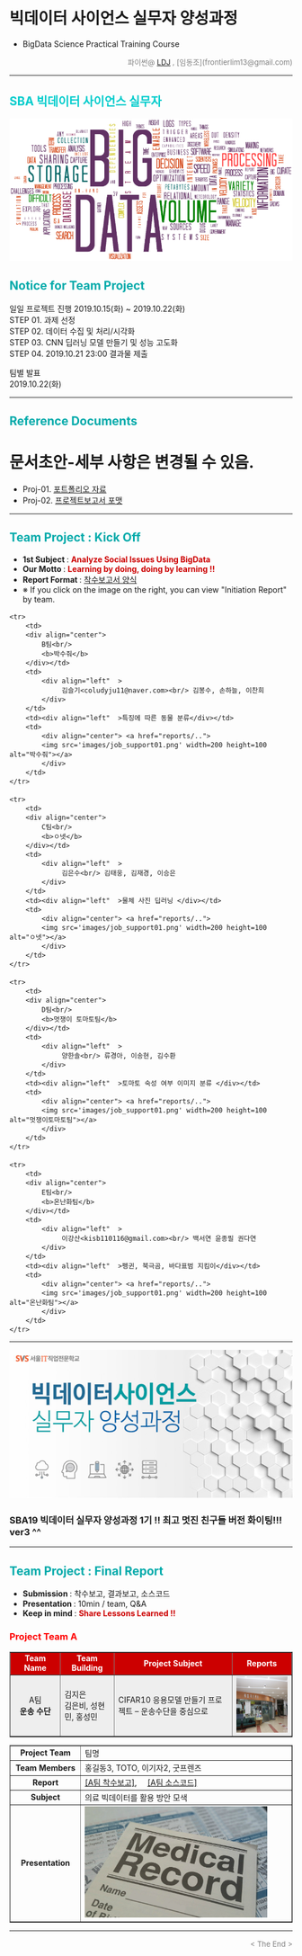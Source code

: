 
# 빅데이터 사이언스 실무자 양성과정
* BigData Science Practical Training Course

<div align='right'>
    <font size=2 color='gray'>파이썬@ <font color='blue'>
       <a href='https://www.facebook.com/dongjo.lim.7'>LDJ</a>
    </font>, [임동조](frontierlim13@gmail.com)</font></div>
<hr>

<h2><font color="#00CCCC"><b>SBA 빅데이터 사이언스 실무자</b></font></h2>

<img src="./images/BigData_Project.png">

## <font color='#00AAAA'>Notice for Team Project</font>

일일 프로젝트 진행
2019.10.15(화) ~ 2019.10.22(화) <br>
STEP 01. 과제 선정 <br>
STEP 02. 데이터 수집 및 처리/시각화 <br>
STEP 03. CNN 딥러닝 모델 만들기 및 성능 고도화 <br>
STEP 04. 2019.10.21 23:00 결과물 제출  <br>

팀별 발표   <br>
2019.10.22(화) 
 
<hr>

## <font color='#00AAAA'>Reference Documents</font>

# 문서초안-세부 사항은 변경될 수 있음.
- Proj-01. [포트폴리오 자료           ][proj-01]
- Proj-02. [프로젝트보고서 포맷           ][proj-02]


[proj-01]:  ./docu/Kaggle_Portfolio_v10_1015.pdf     "Go proj-01"
[proj-02]:  ./docu/SBA19_프로젝트보고서_포맷_OOO팀.docx           "Go proj-02"

<hr>


##  <font color='#00AAAA'>Team Project : Kick Off</font>

- <b>1st Subject </b>: <font color='#CC0000'><b>Analyze Social Issues Using BigData </b></font>
- <b>Our Motto   </b>: <font color='#CC0000'><b>Learning by doing, doing by learning !! </b></font>
- <b>Report Format </b>: <a href="./docu/SBA19_프로젝트보고서_포맷_OOO팀.docx">착수보고서 양식</a>
- ※ If you click on the image on the right, you can view "Initiation Report" by team.


<div align="left">
<table border=1 bgcolor="#EEEEEE">
	<tr bgcolor="#CC0000">
		<td width="100"><div align="center"><font color="#FFFFFF"><b>Team Name        </b></font></div></td>
		<td width="100"><div align="center"><font color="#FFFFFF"><b>Team Building    </b></font></div></td>
		<td width="300"><div align="center"><font color="#FFFFFF"><b>Project Subject  </b></font></div></td>
		<td width="120"><div align="center"><font color="#FFFFFF"><b>Reports          </b></font></div></td>
	</tr>
	<tr>
		<td>
        <div align="center"> 
            A팀<br/> 
            <b>운송 수단</b>
		</div></td>
		<td>
            <div align="left"  > 
                 김지은<br/> 김은비, 성현민, 홍성민 
            </div>
        </td>
		<td><div align="left"  >CIFAR10 응용모델 만들기 프로젝트 – 운송수단을 중심으로</div></td>
		<td>
            <div align="center"> <a href="reports/..">
            <img src='images/job_support01.png' width=200 height=100 alt="운송수단"></a>    
            </div>
        </td>
	</tr>

	<tr>
		<td>
        <div align="center"> 
            B팀<br/> 
            <b>박수줘</b>
		</div></td>
		<td>
            <div align="left"  > 
                 김슬기<coludyju11@naver.com><br/> 김봉수, 손하늘, 이찬희 
            </div>
        </td>
		<td><div align="left"  >특징에 따른 동물 분류</div></td>
		<td>
            <div align="center"> <a href="reports/..">
            <img src='images/job_support01.png' width=200 height=100 alt="박수줘"></a>    
            </div>
        </td>
	</tr>

	<tr>
		<td>
        <div align="center"> 
            C팀<br/> 
            <b>ㅇ넷</b>
		</div></td>
		<td>
            <div align="left"  > 
                 김은수<br/> 김태웅, 김재경, 이승은 
            </div>
        </td>
		<td><div align="left"  >물체 사진 딥러닝 </div></td>
		<td>
            <div align="center"> <a href="reports/..">
            <img src='images/job_support01.png' width=200 height=100 alt="ㅇ넷"></a>    
            </div>
        </td>
	</tr>
	
	<tr>
		<td>
        <div align="center"> 
            D팀<br/> 
            <b>멋쟁이 토마토팀</b>
		</div></td>
		<td>
            <div align="left"  > 
                 양한솔<br/> 류경아, 이송현, 김수환 
            </div>
        </td>
		<td><div align="left"  >토마토 숙성 여부 이미지 분류 </div></td>
		<td>
            <div align="center"> <a href="reports/..">
            <img src='images/job_support01.png' width=200 height=100 alt="멋쟁이토마토팀"></a>    
            </div>
        </td>
	</tr>

	<tr>
		<td>
        <div align="center"> 
            E팀<br/> 
            <b>온난화팀</b>
		</div></td>
		<td>
            <div align="left"  > 
                 이강산<kisb110116@gmail.com><br/> 백서연 윤종필 권다연 
            </div>
        </td>
		<td><div align="left"  >펭귄, 북극곰, 바다표범 지킴이</div></td>
		<td>
            <div align="center"> <a href="reports/..">
            <img src='images/job_support01.png' width=200 height=100 alt="온난화팀"></a>    
            </div>
        </td>
	</tr>
	
<hr>

[![Video Label](images/sba_seoulIt01.png)](https://youtu.be/ts2FFGpPqpA) 
### SBA19 빅데이터 실무자 양성과정 1기 !!  최고 멋진 친구들 버전 화이팅!!! ver3 ^^

<hr>

##  <font color='#00AAAA'>Team Project : Final Report</font>
- <b>Submission   </b>: 착수보고, 결과보고, 소스코드
- <b>Presentation </b>: 10min / team, Q&A
- <b>Keep in mind </b>: <font color='#CC0000'><b> Share Lessons Learned !! </b></font>

### <font color="red">Project Team A </font>

<div align=left width=100%>
<table border=1 width=100%>
	<tr>
		<td width="25%"><div align="center"><b>Project Team</b></div></td>
		<td width="75%"><div align="left" > 팀명 </div></td>
	</tr>
	<tr>
		<td><div align="center"><b>Team Members</b></div></td>
		<td><div align="left" > 홍길동3, TOTO, 이기자2, 굿프렌즈 </div></td>
	</tr>
	<tr>
		<td><div align="center"><b>Report</b></div></td>
		<td>
			<div align="left" > 
				<a href="reports/SBA19_S1_착수보고서_A팀.pdf">[A팀 착수보고]</a>, &nbsp;&nbsp;&nbsp; 
				<a href="reports/Team_A/code/">[A팀 소스코드]</a>  
			</div>
		</td>
	</tr>
	<tr>
		<td><div align="center"><b>Subject</b></div></td>
		<td><div align="left" > 의료 빅데이터를 활용 방안 모색</div></td>
	</tr>
	<tr>
		<td><div align="center"><b>Presentation</b></div></td>
		<td><div align="left" ><a href="reports/SBA19_최종보고서01.txt"><img src="images/medical_pixabay_free.jpg" width="90%"></a></div></td>
	</tr>
</table>
</div>


<hr>
<div align='right'><font size=2 color='gray'> &lt; The End &gt; </font></div>
